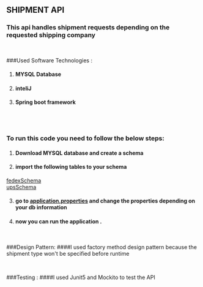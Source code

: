 ## SHIPMENT API
### This api handles shipment requests depending on the requested shipping company

<br>

###Used Software Technologies :
1. #### MYSQL Database 
2. #### inteliJ 
3. #### Spring boot framework
<br>
<br>

### To run this code you need to follow the below steps:
1. #### Download MYSQL database and create a schema 
2. #### import the following tables to your schema

  [fedexSchema](./Schema/mydb_fedex.sql)
<br>
  [upsSchema](./Schema/mydb_ups.sql)
  
3. #### go to [application.properties](./src/main/resources/application.properties) and change the properties depending on your db information
4. #### now you can run the application .

<br>

###Design Pattern:
####I used factory method design pattern because the shipment type won't be specified before runtime 

<br>

###Testing :
####I used Junit5 and Mockito to test the API
